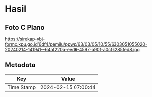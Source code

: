 # Hasil

## Foto C Plano

https://sirekap-obj-formc.kpu.go.id/6df4/pemilu/ppwp/63/03/05/10/55/6303051055020-20240214-141941--64af220a-eed6-4597-a90f-a0cf6285fed8.jpg


## Metadata

| Key        | Value               |
| ---------- | ------------------- |
| Time Stamp | 2024-02-15 07:00:44 |



